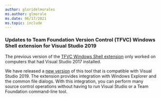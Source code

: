 ```yaml
---
author: gloridelmorales
ms.author: glmorale
ms.date: 06/17/2021
ms.topic: include
---
```


### Updates to Team Foundation Version Control (TFVC) Windows Shell extension for Visual Studio 2019

The previous version of the [TFVC Windows Shell extension](https://marketplace.visualstudio.com/items?itemName=ms-vscs-vcw.TfsShellExtention) only worked on computers that had Visual Studio 2017 installed. 

We have released a [new version](https://marketplace.visualstudio.com/items?itemName=ms-vscs-vcw.TfsShellExtentionVS2019) of this tool that is compatible with Visual Studio 2019. The extension provides integration with Windows Explorer and the common file dialogs. With this integration, you can perform many source control operations without having to run Visual Studio or a Team Foundation command-line tool.